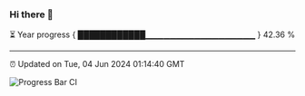 ### Hi there 👋

⏳ Year progress { ████████████▁▁▁▁▁▁▁▁▁▁▁▁▁▁▁▁▁▁ } 42.36 %

---

⏰ Updated on Tue, 04 Jun 2024 01:14:40 GMT

![Progress Bar CI](https://github.com/liununu/liununu/workflows/Progress%20Bar%20CI/badge.svg)
